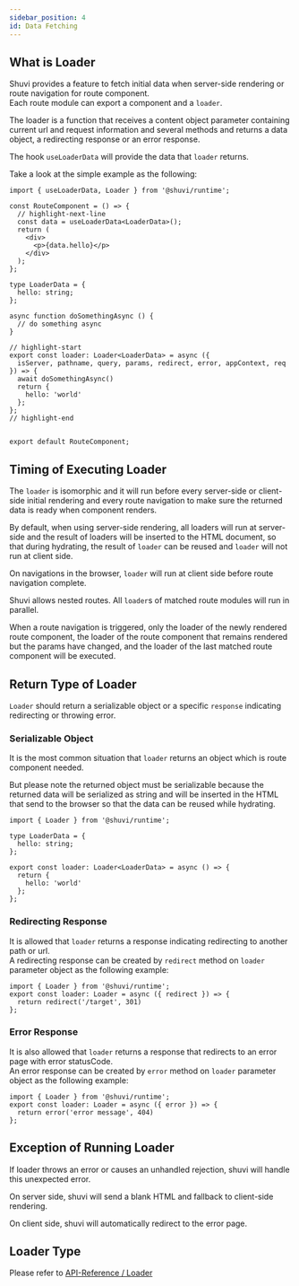 ```yaml
---
sidebar_position: 4
id: Data Fetching
---
```

## What is Loader

Shuvi provides a feature to fetch initial data when server-side rendering or route navigation for route component.    
Each route module can export a component and a `loader`. 

The loader is a function that receives a content object parameter containing current url and request information and several methods and returns a data object, a redirecting response or an error response.

The hook `useLoaderData` will provide the data that `loader` returns.

Take a look at the simple example as the following:

```tsx
import { useLoaderData, Loader } from '@shuvi/runtime';

const RouteComponent = () => {
  // highlight-next-line
  const data = useLoaderData<LoaderData>();
  return (
    <div>
      <p>{data.hello}</p>
    </div>
  );
};

type LoaderData = {
  hello: string;
};

async function doSomethingAsync () {
  // do something async
}

// highlight-start
export const loader: Loader<LoaderData> = async ({
  isServer, pathname, query, params, redirect, error, appContext, req
}) => {
  await doSomethingAsync()
  return {
    hello: 'world'
  };
};
// highlight-end


export default RouteComponent;
```

## Timing of Executing Loader

The `loader` is isomorphic and it will run before every server-side or client-side initial rendering and every route navigation to make sure the returned data is ready when component renders.

By default, when using server-side rendering, all loaders will run at server-side and the result of loaders will be inserted to the HTML document, so that during hydrating, the result of `loader` can be reused and `loader` will not run at client side.

On navigations in the browser, `loader` will run at client side before route navigation complete.

Shuvi allows nested routes. All `loader`s of matched route modules will run in parallel.

When a route navigation is triggered, only the loader of the newly rendered route component, the loader of the route component that remains rendered but the params have changed, and the loader of the last matched route component will be executed.



## Return Type of Loader

`Loader` should return a serializable object or a specific `response` indicating redirecting or throwing error.

### Serializable Object

It is the most common situation that `loader` returns an object which is route component needed.

But please note the returned object must be serializable because the returned data will be serialized as string and will be inserted in the HTML that send to the browser so that the data can be reused while hydrating.

```tsx
import { Loader } from '@shuvi/runtime';

type LoaderData = {
  hello: string;
};

export const loader: Loader<LoaderData> = async () => {
  return {
    hello: 'world'
  };
};

```

### Redirecting Response

It is allowed that `loader` returns a response indicating redirecting to another path or url.   
A redirecting response can be created by `redirect` method on `loader` parameter object as the following example:

```tsx
import { Loader } from '@shuvi/runtime';
export const loader: Loader = async ({ redirect }) => {
  return redirect('/target', 301)
};
```
### Error Response
It is also allowed that `loader` returns a response that redirects to an error page with error statusCode.   
An error response can be created by `error` method on `loader` parameter object as the following example:
```tsx
import { Loader } from '@shuvi/runtime';
export const loader: Loader = async ({ error }) => {
  return error('error message', 404)
};
```


## Exception of Running Loader

If loader throws an error or causes an unhandled rejection, shuvi will handle this unexpected error.

On server side, shuvi will send a blank HTML and fallback to client-side rendering.

On client side, shuvi will automatically redirect to the error page.

## Loader Type

Please refer to [API-Reference / Loader](../api-reference/loader)













